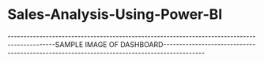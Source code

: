# Sales-Analysis-Using-Power-BI
---------------------------------------------------------------------------------------------SAMPLE IMAGE OF DASHBOARD-------------------------------------------------------------------------------------------



